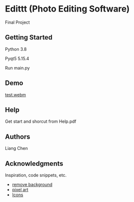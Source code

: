 # Edittt (Photo Editing Software)
Final Project


## Getting Started

Python 3.8

Pyqt5 5.15.4

Run main.py

## Demo

[test.webm](https://user-images.githubusercontent.com/57674498/185793865-de3f8c72-1c35-4bbc-b90d-af92da89e016.webm)


## Help

Get start and shorcut from Help.pdf

## Authors

Liang Chen


## Acknowledgments

Inspiration, code snippets, etc.
* [remove background](https://github.com/danielgatis/rembg)
* [pixel art](https://jrtechs.net/data-science/creating-pixel-art-with-open-cv)
* [Icons](https://www.flaticon.com/uicons)
